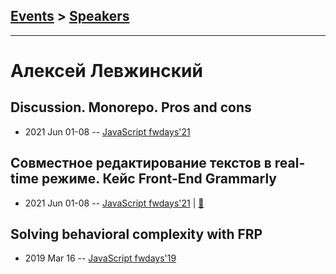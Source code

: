 ## [Events](../README.md) > [Speakers](../speakers.md)
---

# Алексей Левжинский

## Discussion. Monorepo. Pros and cons
- 2021 Jun 01-08 -- [JavaScript fwdays&#39;21](https://youtu.be/BOitBqzP_ic)    
## Совместное редактирование текстов в real-time режиме. Кейс Front-End Grammarly
- 2021 Jun 01-08 -- [JavaScript fwdays&#39;21](https://youtu.be/dIEoS9_WsJU)  | [:notebook:](https://www.slideshare.net/fwdays/realtime-collaborative-text-editing-on-grammarlys-frontend-team-oleksii-levzhynskyi)  
## Solving behavioral complexity with FRP
- 2019 Mar 16 -- [JavaScript fwdays&#39;19](https://fwdays.com/en/event/js-fwdays-2019/review/solving-behavioral-complexity-with-frp)    
